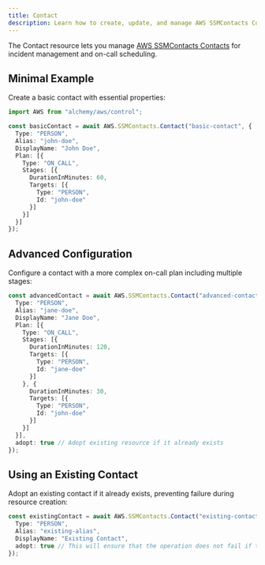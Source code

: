 ```yaml
---
title: Contact
description: Learn how to create, update, and manage AWS SSMContacts Contacts using Alchemy Cloud Control.
---
```


The Contact resource lets you manage [AWS SSMContacts Contacts](https://docs.aws.amazon.com/ssmcontacts/latest/userguide/) for incident management and on-call scheduling.

## Minimal Example

Create a basic contact with essential properties:

```ts
import AWS from "alchemy/aws/control";

const basicContact = await AWS.SSMContacts.Contact("basic-contact", {
  Type: "PERSON",
  Alias: "john-doe",
  DisplayName: "John Doe",
  Plan: [{
    Type: "ON_CALL",
    Stages: [{
      DurationInMinutes: 60,
      Targets: [{
        Type: "PERSON",
        Id: "john-doe"
      }]
    }]
  }]
});
```

## Advanced Configuration

Configure a contact with a more complex on-call plan including multiple stages:

```ts
const advancedContact = await AWS.SSMContacts.Contact("advanced-contact", {
  Type: "PERSON",
  Alias: "jane-doe",
  DisplayName: "Jane Doe",
  Plan: [{
    Type: "ON_CALL",
    Stages: [{
      DurationInMinutes: 120,
      Targets: [{
        Type: "PERSON",
        Id: "jane-doe"
      }]
    }, {
      DurationInMinutes: 30,
      Targets: [{
        Type: "PERSON",
        Id: "john-doe"
      }]
    }]
  }],
  adopt: true // Adopt existing resource if it already exists
});
```

## Using an Existing Contact

Adopt an existing contact if it already exists, preventing failure during resource creation:

```ts
const existingContact = await AWS.SSMContacts.Contact("existing-contact", {
  Type: "PERSON",
  Alias: "existing-alias",
  DisplayName: "Existing Contact",
  adopt: true // This will ensure that the operation does not fail if the contact already exists
});
```